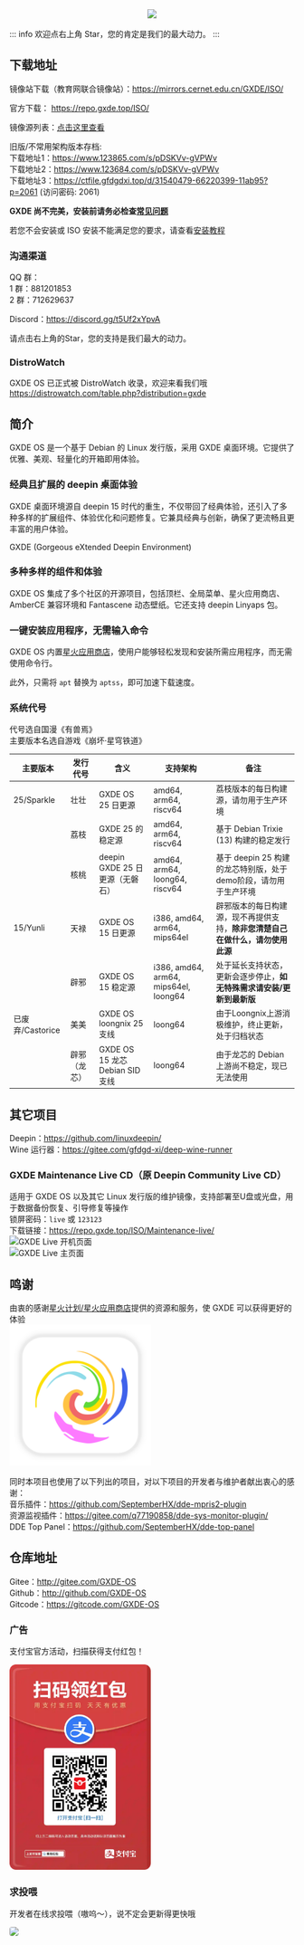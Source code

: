 <center><img src=/new-logo-long.png width=300/></center>



::: info
欢迎点右上角 Star，您的肯定是我们的最大动力。
:::

## 下载地址

镜像站下载（教育网联合镜像站）：https://mirrors.cernet.edu.cn/GXDE/ISO/

官方下载： https://repo.gxde.top/ISO/

镜像源列表：[点击这里查看](mirrors.md)

旧版/不常用架构版本存档:   
下载地址1：https://www.123865.com/s/pDSKVv-gVPWv  
下载地址2：https://www.123684.com/s/pDSKVv-gVPWv  
下载地址3：https://ctfile.gfdgdxi.top/d/31540479-66220399-11ab95?p=2061 (访问密码: 2061)  

**GXDE 尚不完美，安装前请务必检查[常见问题](faq.md)**

若您不会安装或 ISO 安装不能满足您的要求，请查看[安装教程](install.md)

### 沟通渠道

QQ 群：  
1 群：881201853  
2 群：712629637  

Discord：https://discord.gg/t5Uf2xYpvA

请点击右上角的Star，您的支持是我们最大的动力。

### DistroWatch

GXDE OS 已正式被 DistroWatch 收录，欢迎来看我们哦  
https://distrowatch.com/table.php?distribution=gxde  

## 简介

GXDE OS 是一个基于 Debian 的 Linux 发行版，采用 GXDE 桌面环境。它提供了优雅、美观、轻量化的开箱即用体验。

### 经典且扩展的 deepin 桌面体验

GXDE 桌面环境源自 deepin 15 时代的重生，不仅带回了经典体验，还引入了多种多样的扩展组件、体验优化和问题修复。它兼具经典与创新，确保了更流畅且更丰富的用户体验。

GXDE (Gorgeous eXtended Deepin Environment)

### 多种多样的组件和体验

GXDE OS 集成了多个社区的开源项目，包括顶栏、全局菜单、星火应用商店、AmberCE 兼容环境和 Fantascene 动态壁纸。它还支持 deepin Linyaps 包。

### 一键安装应用程序，无需输入命令

GXDE OS 内置[星火应用商店](https://gitee.com/spark-store-project/)，使用户能够轻松发现和安装所需应用程序，而无需使用命令行。

此外，只需将 `apt` 替换为 `aptss`，即可加速下载速度。


### 系统代号
代号选自国漫《有兽焉》  
主要版本名选自游戏《崩坏·星穹铁道》

| 主要版本 | 发行代号  | 含义 |  支持架构 | 备注 |
|---| --- | --- | --- | --- |
| 25/Sparkle  | 壮壮 | GXDE OS 25 日更源  | amd64, arm64, riscv64 | 荔枝版本的每日构建源，请勿用于生产环境 |
| | 荔枝 | GXDE 25 的稳定源  | amd64, arm64, riscv64 | 基于 Debian Trixie (13) 构建的稳定发行 |
| | 核桃 | deepin GXDE 25 日更源（无磐石） | amd64, arm64, loong64, riscv64 | 基于 deepin 25 构建的龙芯特别版，处于demo阶段，请勿用于生产环境| 
| 15/Yunli | 天禄 |  GXDE OS 15 日更源  | i386, amd64, arm64, mips64el | 辟邪版本的每日构建源，现不再提供支持，**除非您清楚自己在做什么，请勿使用此源** |
| | 辟邪 |  GXDE OS 15 稳定源  | i386, amd64, arm64, mips64el, loong64 | 处于延长支持状态，更新会逐步停止，**如无特殊需求请安装/更新到最新版** |
| 已废弃/Castorice | 美美 | GXDE OS loongnix 25 支线 |  loong64 | 由于Loongnix上游消极维护，终止更新，处于归档状态 |
| | 辟邪（龙芯） | GXDE OS 15 龙芯 Debian SID 支线 | loong64 | 由于龙芯的 Debian 上游尚不稳定，现已无法使用 |



## 其它项目

Deepin：https://github.com/linuxdeepin/  
Wine 运行器：https://gitee.com/gfdgd-xi/deep-wine-runner  

### GXDE Maintenance Live CD（原 Deepin Community Live CD）
适用于 GXDE OS 以及其它 Linux 发行版的维护镜像，支持部署至U盘或光盘，用于数据备份恢复、引导修复等操作  
锁屏密码：`live` 或 `123123`  
下载链接：https://repo.gxde.top/ISO/Maintenance-live/    
![GXDE Live 开机页面](/live/gxde-live0.jpg)  
![GXDE Live 主页面](/live/gxde-live1.jpg)  

## 鸣谢

由衷的感谢[星火计划/星火应用商店](https://gitee.com/spark-store-project/)提供的资源和服务，使 GXDE 可以获得更好的体验  
<img src="/install/spark-store.svg" width="250"  />

同时本项目也使用了以下列出的项目，对以下项目的开发者与维护者献出衷心的感谢：  
音乐插件：https://github.com/SeptemberHX/dde-mpris2-plugin  
资源监视插件：https://gitee.com/q77190858/dde-sys-monitor-plugin/  
DDE Top Panel：https://github.com/SeptemberHX/dde-top-panel  

## 仓库地址

Gitee：http://gitee.com/GXDE-OS  
Github：http://github.com/GXDE-OS  
Gitcode：https://gitcode.com/GXDE-OS


### 广告

支付宝官方活动，扫描获得支付红包！

<p><img src="/install/advertisement0.jpg" width="250" ></p>

### 求投喂

开发者在线求投喂（嗷呜～），说不定会更新得更快哦    

<p><img src="/install/gf.jpg" style="border-radius: 4px;" ></p>

